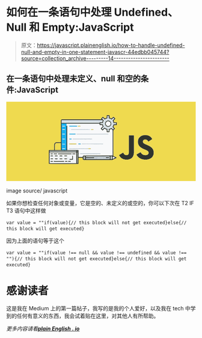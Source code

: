 # 如何在一条语句中处理 Undefined、Null 和 Empty:JavaScript

> 原文：<https://javascript.plainenglish.io/how-to-handle-undefined-null-and-empty-in-one-statement-javascr-44edbb045744?source=collection_archive---------14----------------------->

## 在一条语句中处理未定义、null 和空的条件:JavaScript

![](img/b218b2e98773bfcab9a6f598a4548682.png)

image source/ javascript

如果你想检查任何对象或变量，它是空的、未定义的或空的，你可以下次在 T2 IF T3 语句中这样做

```
var value = ""if(value){// this block will not get executed}else{// this block will get executed}
```

因为上面的语句等于这个

```
var value = ""if(value !== null && value !== undefined && value !== ""){// this block will not get executed}else{// this block will get executed}
```

# **感谢读者**

这是我在 Medium 上的第一篇帖子，我写的是我的个人爱好，以及我在 tech 中学到的任何有意义的东西，我会试着贴在这里，对其他人有所帮助。

*更多内容请看*[***plain English . io***](http://plainenglish.io/)